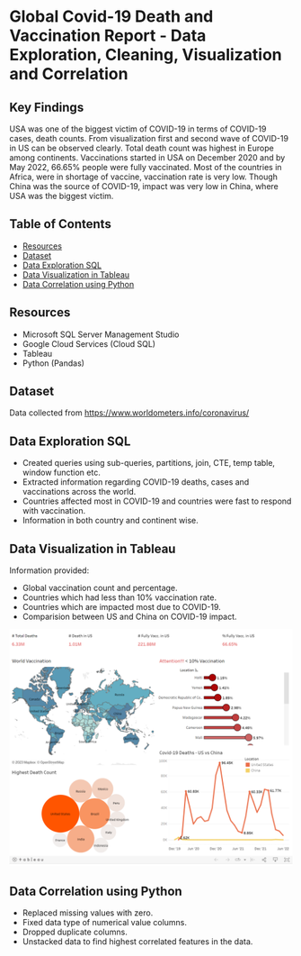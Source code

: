 # Global Covid-19 Death and Vaccination Report - Data Exploration, Cleaning, Visualization and Correlation

## Key Findings

USA was one of the biggest victim of COVID-19 in terms of COVID-19 cases, death counts. From visualization first and second wave of COVID-19 in US can be observed clearly. Total death count was highest in Europe among continents. Vaccinations started in USA on December 2020 and by May 2022, 66.65% people were fully vaccinated. Most of the countries in Africa, were in shortage of vaccine, vaccination rate is very low. Though China was the source of COVID-19, impact was very low in China, where USA was the biggest victim.

## Table of Contents

* <a href="https://github.com/Imrul2322/Data-Cleaning-Explroration-and-Visualization#Resources">Resources</a>
* <a href="https://github.com/Imrul2322/Data-Cleaning-Explroration-and-Visualization#Dataset">Dataset</a>
* <a href="https://github.com/Imrul2322/Data-Cleaning-Explroration-and-Visualization#Data-Exploration-SQL">Data Exploration SQL</a>
* <a href="https://github.com/Imrul2322/Data-Cleaning-Explroration-and-Visualization#Data-Visualization-in-Tableau">Data Visualization in Tableau</a>
* <a href="https://github.com/Imrul2322/Data-Cleaning-Explroration-and-Visualization#Data-Correlation-using-Python">Data Correlation using Python</a>

## Resources

* Microsoft SQL Server Management Studio
* Google Cloud Services (Cloud SQL)
* Tableau
* Python (Pandas)

## Dataset

Data collected from https://www.worldometers.info/coronavirus/

## Data Exploration SQL 

* Created queries using sub-queries, partitions, join, CTE, temp table, window function etc. 
* Extracted information regarding COVID-19 deaths, cases and vaccinations across the world. 
* Countries affected most in COVID-19 and countries were fast to respond with vaccination. 
* Information in both country and continent wise. 

## Data Visualization in Tableau

Information provided:
* Global vaccination count and percentage.
* Countries which had less than 10% vaccination rate.
* Countries which are impacted most due to COVID-19.
* Comparision between US and China on COVID-19 impact.


![step 0](https://github.com/mahmudulrobin/Data-Exploration-Cleaning-Visualization-and-Correlation-using-Cloud-SQL-Tableau-and-Python/blob/main/global%20vaccination%20report%20tableau.png "title")

## Data Correlation using Python

* Replaced missing values with zero.
* Fixed data type of numerical value columns. 
* Dropped duplicate columns.
* Unstacked data to find highest correlated features in the data.
